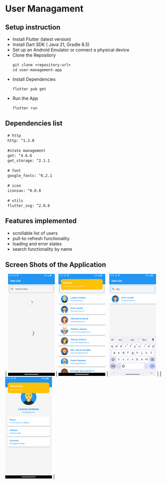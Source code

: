 # User Managament

## Setup instruction
- Install Flutter (latest version)
- Install Dart SDK ( Java 21, Gradle 8.5) 
- Set up an Android Emulator or connect a physical device
- Clone the Repository
  ```
  git clone <repository-url>
  cd user-management-app
  ```
- Install Dependencies
  ```
  flutter pub get
  ```
- Run the App
  ```
  flutter run
  ```

## Dependencies list
 ```
  # http
  http: ^1.3.0
  
  #state management
  get: ^4.6.6
  get_storage: ^2.1.1

  # font
  google_fonts: ^6.2.1

  # icon
  iconsax: ^0.0.8

  # utils
  flutter_svg: ^2.0.6
 ```
## Features implemented
- scrollable list of users
- pull-to-refresh functionality
- loading and error states
- search functionality by name

## Screen Shots of the Application
| <img src="assets/screen_shots/1.png" alt="Login Image" width="150"> | <img src="assets/screen_shots/2.png" alt="Login Image" width="150"> | <img src="assets/screen_shots/3.png" alt="Login Image" width="150"> |
| <img src="assets/screen_shots/4.png" alt="Login Image" width="150"> | 

